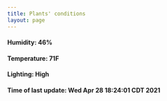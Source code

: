 ```yaml
---
title: Plants' conditions
layout: page
---
```



#### Humidity: 46%
#### Temperature: 71F
#### Lighting: High
#### Time of last update: Wed Apr 28 18:24:01 CDT 2021
